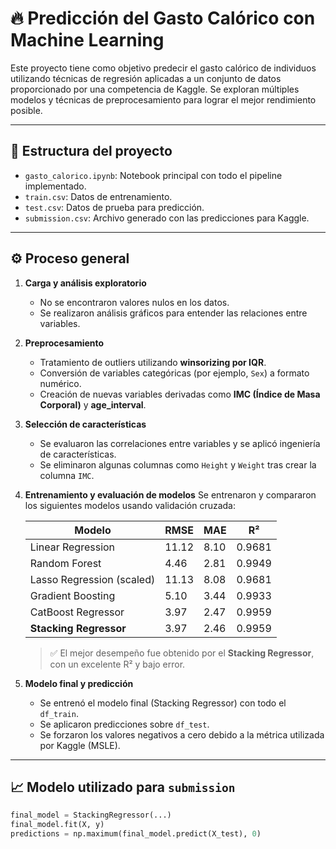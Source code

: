 # 🔥 Predicción del Gasto Calórico con Machine Learning

Este proyecto tiene como objetivo predecir el gasto calórico de individuos utilizando técnicas de regresión aplicadas a un conjunto de datos proporcionado por una competencia de Kaggle. Se exploran múltiples modelos y técnicas de preprocesamiento para lograr el mejor rendimiento posible.

---

## 📁 Estructura del proyecto

- `gasto_calorico.ipynb`: Notebook principal con todo el pipeline implementado.
- `train.csv`: Datos de entrenamiento.
- `test.csv`: Datos de prueba para predicción.
- `submission.csv`: Archivo generado con las predicciones para Kaggle.

---

## ⚙️ Proceso general

1. **Carga y análisis exploratorio**
   - No se encontraron valores nulos en los datos.
   - Se realizaron análisis gráficos para entender las relaciones entre variables.

2. **Preprocesamiento**
   - Tratamiento de outliers utilizando **winsorizing por IQR**.
   - Conversión de variables categóricas (por ejemplo, `Sex`) a formato numérico.
   - Creación de nuevas variables derivadas como **IMC (Índice de Masa Corporal)** y **age_interval**.

3. **Selección de características**
   - Se evaluaron las correlaciones entre variables y se aplicó ingeniería de características.
   - Se eliminaron algunas columnas como `Height` y `Weight` tras crear la columna `IMC`.

4. **Entrenamiento y evaluación de modelos**
   Se entrenaron y compararon los siguientes modelos usando validación cruzada:

   | Modelo                   | RMSE   | MAE   | R²     |
   |--------------------------|--------|-------|--------|
   | Linear Regression        | 11.12  | 8.10  | 0.9681 |
   | Random Forest            | 4.46   | 2.81  | 0.9949 |
   | Lasso Regression (scaled)| 11.13  | 8.08  | 0.9681 |
   | Gradient Boosting        | 5.10   | 3.44  | 0.9933 |
   | CatBoost Regressor       | 3.97   | 2.47  | 0.9959 |
   | **Stacking Regressor**   | 3.97   | 2.46  | 0.9959 |

   > ✅ El mejor desempeño fue obtenido por el **Stacking Regressor**, con un excelente R² y bajo error.

5. **Modelo final y predicción**
   - Se entrenó el modelo final (Stacking Regressor) con todo el `df_train`.
   - Se aplicaron predicciones sobre `df_test`.
   - Se forzaron los valores negativos a cero debido a la métrica utilizada por Kaggle (MSLE).

---

## 📈 Modelo utilizado para `submission`

```python
final_model = StackingRegressor(...)
final_model.fit(X, y)
predictions = np.maximum(final_model.predict(X_test), 0)
